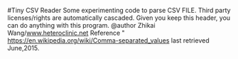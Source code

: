 #Tiny CSV Reader
Some experimenting code to parse CSV FILE.
Third party licenses/rights are automatically cascaded.
Given you keep this header, you can do anything with this program.
@author Zhikai Wang/www.heteroclinic.net
Reference " https://en.wikipedia.org/wiki/Comma-separated_values last retrieved June,2015.

